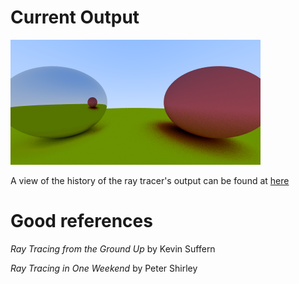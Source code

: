 # Current Output
![Current Master](./output.png "Current Master")

A view of the history of the ray tracer's output can be found at [here](./HISTORY.md)

# Good references 
*Ray Tracing from the Ground Up* by Kevin Suffern

*Ray Tracing in One Weekend* by Peter Shirley